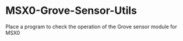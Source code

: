 # MSX0-Grove-Sensor-Utils
Place a program to check the operation of the Grove sensor module for MSX0
